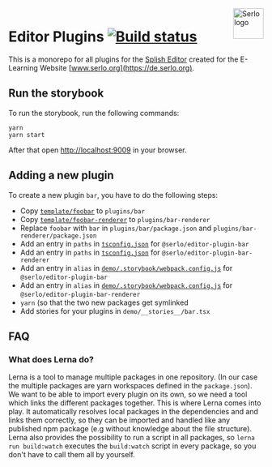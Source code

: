 <img src="https://assets.serlo.org/meta/logo.png" alt="Serlo logo" title="Serlo" align="right" height="60" />

# Editor Plugins [![Build status](https://img.shields.io/travis/com/serlo/editor-plugins/development.svg)](https://travis-ci.com/serlo/editor-plugins)

This is a monorepo for all plugins for the [Splish Editor](https://github.com/splish/editor) created for the E-Learning Website [www.serlo.org](https://de.serlo.org).

## Run the storybook

To run the storybook, run the following commands:

```
yarn
yarn start
```

After that open [http://localhost:9009](http://localhost:9009) in your browser.

## Adding a new plugin

To create a new plugin `bar`, you have to do the following steps:

- Copy [`template/foobar`](template/foobar) to `plugins/bar`
- Copy [`template/foobar-renderer`](template/foobar-renderer) to `plugins/bar-renderer`
- Replace `foobar` with `bar` in `plugins/bar/package.json` and `plugins/bar-renderer/package.json`
- Add an entry in `paths` in [`tsconfig.json`](tsconfig.json) for `@serlo/editor-plugin-bar`
- Add an entry in `paths` in [`tsconfig.json`](tsconfig.json) for `@serlo/editor-plugin-bar-renderer`
- Add an entry in `alias` in [`demo/.storybook/webpack.config.js`](demo/.storybook/webpack.config.js) for `@serlo/editor-plugin-bar`
- Add an entry in `alias` in [`demo/.storybook/webpack.config.js`](demo/.storybook/webpack.config.js) for `@serlo/editor-plugin-bar-renderer`
- `yarn` (so that the two new packages get symlinked
- Add stories for your plugins in `demo/__stories__/bar.tsx`

## FAQ

### What does Lerna do?

Lerna is a tool to manage multiple packages in one repository. (In our case the multiple packages are yarn workspaces defined in the `package.json`). We want to be able to import every plugin on its own, so we need a tool which links the different packages together.
This is where Lerna comes into play. It automatically resolves local packages in the dependencies and and links them correctly, so they can be imported and handled like any published npm package (e.g without knowledge about the file structure).
Lerna also provides the possibility to run a script in all packages, so `lerna run build:watch` executes the `build:watch` script in every package, so you don't have to call them all by yourself.
